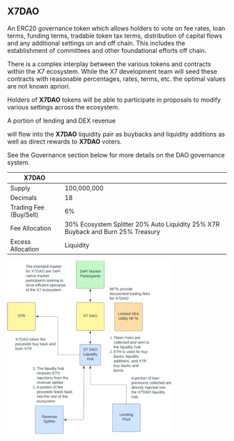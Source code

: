 ## X7DAO

An ERC20 governance token which allows holders to vote on fee rates, loan terms, funding terms, tradable token tax terms, distribution of capital flows and any additional settings on and off chain. This includes the establishment of committees and other foundational efforts off chain.

There is a complex interplay between the various tokens and contracts within the X7 ecosystem. While the X7 development team will seed these contracts with reasonable percentages, rates, terms, etc. the optimal values are not known apriori.

Holders of **X7DAO** tokens will be able to participate in proposals to modify various settings across the ecosystem.

A portion of lending and DEX revenue

will flow into the **X7DAO** liquidity pair as buybacks and liquidity additions as well as direct rewards to **X7DAO** voters.

See the Governance section below for more details on the DAO governance system.

| X7DAO                  |                                                                                 |
| ---------------------- | ------------------------------------------------------------------------------- |
| Supply                 | 100,000,000                                                                     |
| Decimals               | 18                                                                              |
| Trading Fee (Buy/Sell) | 6%                                                                              |
| Fee Allocation         | 30% Ecosystem Splitter 20% Auto Liquidity 25% X7R Buyback and Burn 25% Treasury |
| Excess Allocation      | Liquidity                                                                       |

![](https://raw.githubusercontent.com/x7finance/community/main/whitepaper/images/cacfbfc7-f281-4e70-8cc5-6e70be194a2d.005.jpg)

